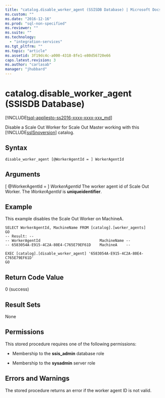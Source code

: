 ```yaml
---
title: "catalog.disable_worker_agent (SSISDB Database) | Microsoft Docs"
ms.custom: ""
ms.date: "2016-12-16"
ms.prod: "sql-non-specified"
ms.reviewer: ""
ms.suite: ""
ms.technology: 
  - "integration-services"
ms.tgt_pltfrm: ""
ms.topic: "article"
ms.assetid: 3f19dc4c-a000-4318-8fe1-e80d56720e66
caps.latest.revision: 3
ms.author: "carlasab"
manager: "jhubbard"
---
```

# catalog.disable_worker_agent (SSISDB Database)
[!INCLUDE[tsql-appliesto-ss2016-xxxx-xxxx-xxx_md](../../../a9notintoc/includes/tsql-appliesto-ss2016-xxxx-xxxx-xxx-md.md)]

Disable a Scale Out Worker for Scale Out Master working with this [!INCLUDE[ssISnoversion](../../../a9notintoc/includes/ssisnoversion-md.md)] catalog.

## Syntax

```tsql
disable_worker_agent [@WorkerAgentId = ] WorkerAgentId
```
## Arguments
[ @WorkerAgentId = ] *WorkerAgentId*
The worker agent id of Scale Out Worker. The *WorkerAgentId* is **uniqueidentifier**.

## Example
This example disables the Scale Out Worker on MachineA.
```tsql
SELECT WorkerAgentId, MachineName FROM [catalog].[worker_agents]
GO
-- Result: --
-- WorkerAgentId                           MachineName --
-- 6583054A-E915-4C2A-80E4-C765E79EF61D    MachineA    --

EXEC [catalog].[disable_worker_agent] '6583054A-E915-4C2A-80E4-C765E79EF61D'
GO 
```

## Return Code Value  
 0 (success)  
  
## Result Sets  
 None  

## Permissions  
 This stored procedure requires one of the following permissions:  
  
-   Membership to the **ssis_admin** database role  
  
-   Membership to the **sysadmin** server role 

## Errors and Warnings
The stored procedure returns an error if the worker agent ID is not valid.